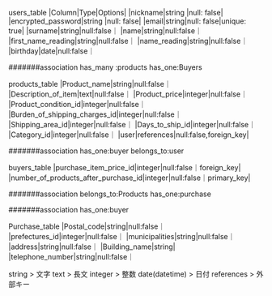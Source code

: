 users_table
|Column|Type|Options|
|nickname|string |null: false|
|encrypted_password|string |null: false|
|email|string|null: false|unique: true|
|surname|string|null:false｜
|name|string|null:false｜
|first_name_reading|string|null:false｜
|name_reading|string|null:false｜
|birthday|date|null:false｜

#######association
has_many :products
has_one:Buyers


products_table
|Product_name|string|null:false｜
|Description_of_item|text|null:false｜
|Product_price|integer|null:false｜
|Product_condition_id|integer|null:false｜
|Burden_of_shipping_charges_id|integer|null:false｜
|Shipping_area_id|integer|null:false｜
|Days_to_ship_id|integer|null:false｜
|Category_id|integer|null:false｜
|user|references|null:false,foreign_key|

#######association
has_one:buyer
belongs_to:user

buyers_table
|purchase_item_price_id|integer|null:false｜foreign_key|
|number_of_products_after_purchase_id|integer|null:false｜primary_key|

#######association
belongs_to:Products
has_one:purchase

#######association
has_one:buyer

Purchase_table
|Postal_code|string|null:false｜
|prefectures_id|integer|null:false｜
|municipalities|string|null:false｜
|address|string|null:false｜
|Building_name|string|
|telephone_number|string|null:false｜


string  >  文字
text  > 長文
integer > 整数
date(datetime) > 日付
references > 外部キー